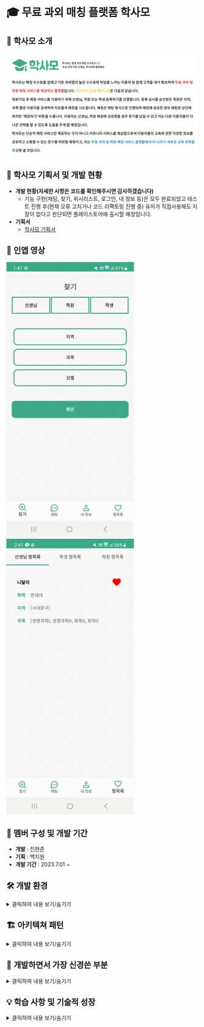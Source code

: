 # 🎓 무료 과외 매칭 플랫폼 학사모  

## 📜 학사모 소개  
![프로젝트 소개 이미지](https://github.com/ajounicemedia/HackSaMo/blob/main/%ED%95%99%EC%82%AC%EB%AA%A8%EC%84%A4%EB%AA%85.PNG)
## 🔄 학사모 기획서 및 개발 현황
- **개발 현황(자세한 사항은 코드를 확인해주시면 감사하겠습니다)** 
  - 기능 구현(채팅, 찾기, 위시리스트, 로그인, 내 정보 등)은 모두 완료되었고 테스트 진행 후(현재 오류 고치거나 코드 리팩토링 진행 중) 유저가 직접사용해도 지장이 없다고 판단되면 플레이스토어에 출시할 예정입니다.
- **기획서**
  - [학사모 기획서](https://github.com/ajounicemedia/HackSaMo/blob/main/%ED%95%99%EC%82%AC%EB%AA%A8%20%EA%B8%B0%ED%9A%8D%EC%84%9C.pdf)

## 🎥 인앱 영상
![인앱 영상](https://github.com/ajounicemedia/HackSaMo/blob/main/%EC%9D%B8%EC%95%B1%20%EC%98%81%EC%83%81.gif)
![인앱 영상2](https://github.com/ajounicemedia/HackSaMo/blob/main/%EC%9D%B8%EC%95%B1%20%EC%98%81%EC%83%812.gif)
## 🚀 멤버 구성 및 개발 기간
- **개발** : 진현준
- **기획** : 백지원  
- **개발 기간** : 2023.7.01 ~ 

## 🛠 개발 환경
<details>
<summary>클릭하여 내용 보기/숨기기</summary>
  
- **플랫폼**: Android
- **개발 언어** : Kotlin
- **개발 툴** : Android Studio Giraffe | 2022.3.1
- **SDK 버전** :
  - Min SDK Version: 26
  - Target SDK Version: 34
  - Compile SDK Version: 34

- **테스트 환경**: Pixel 7 API 34 (에뮬레이터), Samsung Galaxy S22 (실제 디바이스)

</details>

## 🏗 아키텍쳐 패턴
<details>
<summary>클릭하여 내용 보기/숨기기</summary>

### MVVM(Model-View-ViewModel)패턴

재사용하는 함수, 실시간으로 관찰해야하는 값들이 많아서 ViewModel을 
사용하면 효율적이라 판단하여 MVVM 패턴을 채택하였습니다. 

적용한 아키텍쳐는 아래와 같습니다.
  
- model : datastore, di, entity, object, pagingsource, repository 코드 모음
  - datastore : datastore 코드모음
  - di : 의존성 주입 코드모음
  - entity : 객체(data class) 관련 코드모음
  - object : 지역, 과목 리스트, 공통적으로 쓰이는 기능모음 
  - pagingsource : paingsource 모음
  - repository : repository 모음
- view : 액티비티, 프래그먼트 코드 모음
  - auth : 로그인, 회원가입등 인증 관련 액티비티 코드모음
  - nav : 하단 네비게이션 바 관련 프래그먼트 코드모음
     - chat : 채팅 관련 프래그먼트 코드모음
     - find : 찾기 관련 프래그먼트 코드모음
     - myinfo : 내 정보 관련 프래그먼트 코드모음
     - mywishlist : 위시리스트 관련 프래그먼트 코드모음
- viewmodel : viewmodel 코드모음 

</details>



## 🧠 개발하면서 가장 신경쓴 부분
<details>
<summary>클릭하여 내용 보기/숨기기</summary>
수익이 목적이 아닌 사회 공헌 목적으로 앱 출시를 목표로 하고 있어서 비용을 최대한 절감해야 해서 Firebase를 최대한 적게 호출하는 데 초점을 두었습니다.<br/>
그래서 채팅에서 읽음 처리 등 Firebase 호출이 너무 잦은 기능들은 구현하고도 사용을 못하게 되었습니다.<br/>
구글 기본 광고 수익이 나서 Firebase 지출 수익보다 많이 나오게 된다면 채팅 읽음 처리 기능 등 비용 문제로 구현을 하고도 포기를 한 기능들을 다시 사용할 수 있게끔 할 예정입니다.
</details>







## 💡 학습 사항 및 기술적 성장
<details>
<summary>클릭하여 내용 보기/숨기기</summary>
  
이 프로젝트를 통해, 안드로이드 개발의 다양한 최신 라이브러리와 기술을 심도 있게 학습하고 적용했습니다. 각 기술의 적용과 학습 과정은 다음과 같습니다:

- **데이터 바인딩(Data binding)과 뷰 바인딩(View Binding)**: 레이아웃과 데이터 모델 간의 연결을 강화하고, 더 깔끔하고 유지보수가 쉬운 코드를 작성하기 위해 데이터 바인딩과 뷰 바인딩을 적극적으로 활용했습니다. 이를 통해 UI 컴포넌트와 데이터 소스 간의 결합을 최소화하고, 더 안정적인 앱 개발을 경험했습니다.

- **LiveData**: UI와 데이터 상태의 일관성을 유지하기 위해 LiveData를 사용했습니다. LiveData를 활용하여 데이터의 변경사항을 UI에 실시간으로 반영할 수 있었으며, 이를 통해 반응형 애플리케이션 개발에 대한 이해를 깊게 했습니다.

- **Navigation 컴포넌트**: 네비게이션 컴포넌트를 통해 프래그먼트 간의 전환을 더욱 효율적으로 관리하고, 복잡한 사용자 인터페이스 흐름을 간소화하는 방법을 배웠습니다.

- **DataStore와 SharedPreferences**: 사용자의 설정 및 앱 설정을 관리하기 위해 DataStore와 SharedPreferences를 사용했습니다. 이를 통해 효과적인 데이터 저장 및 검색 방법에 대해 학습하고, 성능 및 보안 측면에서의 차이점을 이해했습니다.

- **Hilt를 이용한 의존성 주입**: Hilt를 사용하여 앱의 의존성 관리를 간소화했습니다. 이를 통해 코드의 재사용성을 높이고, 모듈 간 결합도를 낮추는 방법을 배웠습니다.

- **코루틴(Coroutine)**: 비동기 작업 처리와 백그라운드 작업 관리를 위해 코루틴을 활용했습니다. 코루틴을 통해 네트워크 호출, 데이터베이스 작업 등을 더 효율적으로 관리하는 방법을 배웠습니다.

- **Paging 라이브러리**: 대량의 데이터를 효과적으로 로드하고 표시하기 위해 Paging 라이브러리를 사용했습니다. 이를 통해 사용자 경험을 향상시키면서 리소스 사용을 최적화하는 방법을 학습했습니다.
   
- **뷰모델(ViewModel)**: 앱의 UI 관련 데이터를 관리하기 위해 뷰모델을 사용했습니다. 뷰모델을 사용하여 UI 로직과 비즈니스 로직을 분리하고, 더욱 테스트하기 쉬운 코드를 작성할 수 있었습니다.

- **파이어베이스(Firebase)**: 백엔드 서비스를 구축하는데 파이어베이스를 사용했습니다. 파이어베이스의 다양한 기능 중, 특히 인증(Authentication), 데이터베이스(Firestore), 스토리지(Storage)를 활용하여 사용자 인증, 데이터 저장 및 관리, 파일 저장 등의 기능을 구현했습니다. 파이어베이스를 사용함으로써 서버리스 아키텍처를 경험하고, 백엔드 개발이 대략적으로 어떻게 진행되는지 알 수 있었습니다.

이러한 기술들의 적용은 프로젝트의 안정성과 확장성을 향상시키는 동시에, 저에게 현대적인 앱 개발 방법론과 클라우드 기반 백엔드 서비스에 대한 깊은 이해를 제공했습니다.

이러한 기술들을 프로젝트에 적용함으로써 안드로이드 개발의 현대적인 방법론에 대해 깊이 이해하고, 실제 애플리케이션 개발에서 이를 효과적으로 활용하는 능력을 키울 수 있었습니다.
</details>


</details>

